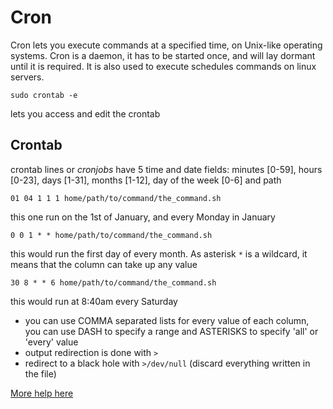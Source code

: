 # Cron

Cron lets you execute commands at a specified time, on Unix-like operating systems. Cron is a daemon, it has to be started once, and will lay dormant until it is required. It is also used to execute schedules commands on linux servers.

`sudo crontab -e`

lets you access and edit the crontab

## Crontab

crontab lines or *cronjobs*  have 5 time and date fields: minutes [0-59], hours [0-23], days [1-31], months [1-12], day of the week [0-6] and path

`01 04 1 1 1 home/path/to/command/the_command.sh`

this one run on the 1st of January, and every Monday in January

`0 0 1 * * home/path/to/command/the_command.sh`

this would run the first day of every month. As asterisk `*` is a wildcard, it means that the column can take up any value

`30 8 * * 6 home/path/to/command/the_command.sh`

this would run at 8:40am every Saturday

* you can use COMMA separated lists for every value of each column, you can use DASH to specify a range and ASTERISKS to specify 'all' or 'every' value
* output redirection is done with `>`
* redirect to a black hole with `>/dev/null` (discard everything written in the file)

[More help here](https://help.ubuntu.com/community/CronHowto)
